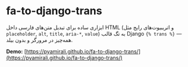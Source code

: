 # fa-to-django-trans

ابزاری ساده برای تبدیل متن‌های فارسی داخل HTML (و اتریبیوت‌های رایج مثل `placeholder`, `alt`, `title`, `aria-*`, `value`) به تگ قالب Django `{% trans %}` — همه‌چیز در مرورگر و بدون بیلد.

**Demo:** [https://pyamirali.github.io/fa-to-django-trans/](https://pyamirali.github.io/fa-to-django-trans/)
